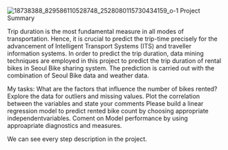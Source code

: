 ![18738388_829586110528748_2528080115730434159_o-1](https://user-images.githubusercontent.com/73969654/149589464-5429e5d4-79a4-423b-93e0-9a388745a204.jpg)
Project Summary

Trip duration is the most fundamental measure in all modes of transportation. Hence, it is crucial to predict the trip-time precisely for the advancement of Intelligent Transport Systems (ITS) and traveller information systems. In order to predict the trip duration, data mining techniques are employed in this project to predict the trip duration of rental bikes in Seoul Bike sharing system. The prediction is carried out with the combination of Seoul Bike data and weather data.

My tasks:
What are the factors that influence the number of bikes rented?
Explore the data for outliers and missing values.
Plot the correlation between the variables and state your comments
Please build a linear regression model to predict rented bike count by choosing appropriate independentvariables.
Coment on Model performance by using approapriate diagnostics and measures.

We can see every step description in the project.
